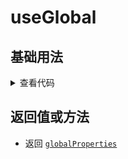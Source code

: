 <script setup>
import global from './global.vue'
</script>

# useGlobal

<ClientOnly>
  <description description="获取实例中全局property" /> 
</ClientOnly>


## 基础用法
<ClientOnly>
  <global />
</ClientOnly>
<details>

<summary>查看代码</summary>

<<< @/hooks/useGlobal/global.vue

</details>

## 返回值或方法

- 返回 [`globalProperties`](https://vuejs.org/api/application.html#app-config-globalproperties)
